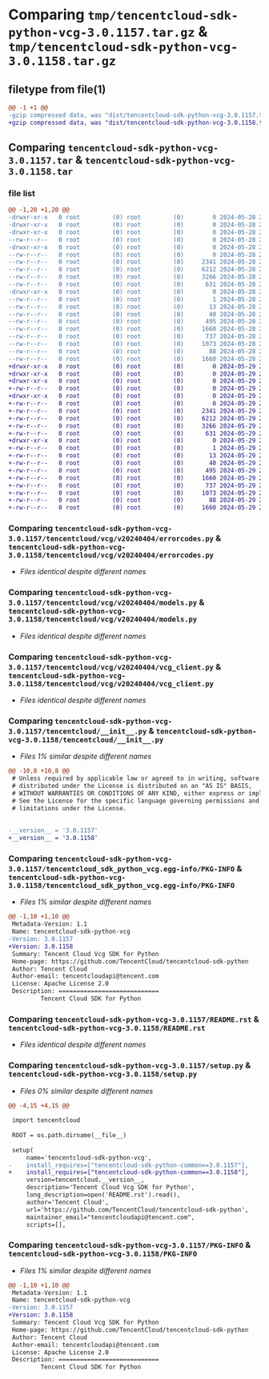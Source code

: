 # Comparing `tmp/tencentcloud-sdk-python-vcg-3.0.1157.tar.gz` & `tmp/tencentcloud-sdk-python-vcg-3.0.1158.tar.gz`

## filetype from file(1)

```diff
@@ -1 +1 @@
-gzip compressed data, was "dist/tencentcloud-sdk-python-vcg-3.0.1157.tar", last modified: Tue May 28 21:22:40 2024, max compression
+gzip compressed data, was "dist/tencentcloud-sdk-python-vcg-3.0.1158.tar", last modified: Wed May 29 21:10:55 2024, max compression
```

## Comparing `tencentcloud-sdk-python-vcg-3.0.1157.tar` & `tencentcloud-sdk-python-vcg-3.0.1158.tar`

### file list

```diff
@@ -1,20 +1,20 @@
-drwxr-xr-x   0 root         (0) root         (0)        0 2024-05-28 21:22:40.000000 tencentcloud-sdk-python-vcg-3.0.1157/
-drwxr-xr-x   0 root         (0) root         (0)        0 2024-05-28 21:22:40.000000 tencentcloud-sdk-python-vcg-3.0.1157/tencentcloud/
-drwxr-xr-x   0 root         (0) root         (0)        0 2024-05-28 21:22:40.000000 tencentcloud-sdk-python-vcg-3.0.1157/tencentcloud/vcg/
--rw-r--r--   0 root         (0) root         (0)        0 2024-05-28 21:22:40.000000 tencentcloud-sdk-python-vcg-3.0.1157/tencentcloud/vcg/__init__.py
-drwxr-xr-x   0 root         (0) root         (0)        0 2024-05-28 21:22:40.000000 tencentcloud-sdk-python-vcg-3.0.1157/tencentcloud/vcg/v20240404/
--rw-r--r--   0 root         (0) root         (0)        0 2024-05-28 21:22:40.000000 tencentcloud-sdk-python-vcg-3.0.1157/tencentcloud/vcg/v20240404/__init__.py
--rw-r--r--   0 root         (0) root         (0)     2341 2024-05-28 21:22:40.000000 tencentcloud-sdk-python-vcg-3.0.1157/tencentcloud/vcg/v20240404/errorcodes.py
--rw-r--r--   0 root         (0) root         (0)     6212 2024-05-28 21:22:40.000000 tencentcloud-sdk-python-vcg-3.0.1157/tencentcloud/vcg/v20240404/models.py
--rw-r--r--   0 root         (0) root         (0)     3266 2024-05-28 21:22:40.000000 tencentcloud-sdk-python-vcg-3.0.1157/tencentcloud/vcg/v20240404/vcg_client.py
--rw-r--r--   0 root         (0) root         (0)      631 2024-05-28 21:22:40.000000 tencentcloud-sdk-python-vcg-3.0.1157/tencentcloud/__init__.py
-drwxr-xr-x   0 root         (0) root         (0)        0 2024-05-28 21:22:40.000000 tencentcloud-sdk-python-vcg-3.0.1157/tencentcloud_sdk_python_vcg.egg-info/
--rw-r--r--   0 root         (0) root         (0)        1 2024-05-28 21:22:40.000000 tencentcloud-sdk-python-vcg-3.0.1157/tencentcloud_sdk_python_vcg.egg-info/dependency_links.txt
--rw-r--r--   0 root         (0) root         (0)       13 2024-05-28 21:22:40.000000 tencentcloud-sdk-python-vcg-3.0.1157/tencentcloud_sdk_python_vcg.egg-info/top_level.txt
--rw-r--r--   0 root         (0) root         (0)       40 2024-05-28 21:22:40.000000 tencentcloud-sdk-python-vcg-3.0.1157/tencentcloud_sdk_python_vcg.egg-info/requires.txt
--rw-r--r--   0 root         (0) root         (0)      495 2024-05-28 21:22:40.000000 tencentcloud-sdk-python-vcg-3.0.1157/tencentcloud_sdk_python_vcg.egg-info/SOURCES.txt
--rw-r--r--   0 root         (0) root         (0)     1660 2024-05-28 21:22:40.000000 tencentcloud-sdk-python-vcg-3.0.1157/tencentcloud_sdk_python_vcg.egg-info/PKG-INFO
--rw-r--r--   0 root         (0) root         (0)      737 2024-05-28 21:22:40.000000 tencentcloud-sdk-python-vcg-3.0.1157/README.rst
--rw-r--r--   0 root         (0) root         (0)     1073 2024-05-28 21:22:40.000000 tencentcloud-sdk-python-vcg-3.0.1157/setup.py
--rw-r--r--   0 root         (0) root         (0)       88 2024-05-28 21:22:40.000000 tencentcloud-sdk-python-vcg-3.0.1157/setup.cfg
--rw-r--r--   0 root         (0) root         (0)     1660 2024-05-28 21:22:40.000000 tencentcloud-sdk-python-vcg-3.0.1157/PKG-INFO
+drwxr-xr-x   0 root         (0) root         (0)        0 2024-05-29 21:10:55.000000 tencentcloud-sdk-python-vcg-3.0.1158/
+drwxr-xr-x   0 root         (0) root         (0)        0 2024-05-29 21:10:55.000000 tencentcloud-sdk-python-vcg-3.0.1158/tencentcloud/
+drwxr-xr-x   0 root         (0) root         (0)        0 2024-05-29 21:10:55.000000 tencentcloud-sdk-python-vcg-3.0.1158/tencentcloud/vcg/
+-rw-r--r--   0 root         (0) root         (0)        0 2024-05-29 21:10:55.000000 tencentcloud-sdk-python-vcg-3.0.1158/tencentcloud/vcg/__init__.py
+drwxr-xr-x   0 root         (0) root         (0)        0 2024-05-29 21:10:55.000000 tencentcloud-sdk-python-vcg-3.0.1158/tencentcloud/vcg/v20240404/
+-rw-r--r--   0 root         (0) root         (0)        0 2024-05-29 21:10:55.000000 tencentcloud-sdk-python-vcg-3.0.1158/tencentcloud/vcg/v20240404/__init__.py
+-rw-r--r--   0 root         (0) root         (0)     2341 2024-05-29 21:10:55.000000 tencentcloud-sdk-python-vcg-3.0.1158/tencentcloud/vcg/v20240404/errorcodes.py
+-rw-r--r--   0 root         (0) root         (0)     6212 2024-05-29 21:10:55.000000 tencentcloud-sdk-python-vcg-3.0.1158/tencentcloud/vcg/v20240404/models.py
+-rw-r--r--   0 root         (0) root         (0)     3266 2024-05-29 21:10:55.000000 tencentcloud-sdk-python-vcg-3.0.1158/tencentcloud/vcg/v20240404/vcg_client.py
+-rw-r--r--   0 root         (0) root         (0)      631 2024-05-29 21:10:55.000000 tencentcloud-sdk-python-vcg-3.0.1158/tencentcloud/__init__.py
+drwxr-xr-x   0 root         (0) root         (0)        0 2024-05-29 21:10:55.000000 tencentcloud-sdk-python-vcg-3.0.1158/tencentcloud_sdk_python_vcg.egg-info/
+-rw-r--r--   0 root         (0) root         (0)        1 2024-05-29 21:10:55.000000 tencentcloud-sdk-python-vcg-3.0.1158/tencentcloud_sdk_python_vcg.egg-info/dependency_links.txt
+-rw-r--r--   0 root         (0) root         (0)       13 2024-05-29 21:10:55.000000 tencentcloud-sdk-python-vcg-3.0.1158/tencentcloud_sdk_python_vcg.egg-info/top_level.txt
+-rw-r--r--   0 root         (0) root         (0)       40 2024-05-29 21:10:55.000000 tencentcloud-sdk-python-vcg-3.0.1158/tencentcloud_sdk_python_vcg.egg-info/requires.txt
+-rw-r--r--   0 root         (0) root         (0)      495 2024-05-29 21:10:55.000000 tencentcloud-sdk-python-vcg-3.0.1158/tencentcloud_sdk_python_vcg.egg-info/SOURCES.txt
+-rw-r--r--   0 root         (0) root         (0)     1660 2024-05-29 21:10:55.000000 tencentcloud-sdk-python-vcg-3.0.1158/tencentcloud_sdk_python_vcg.egg-info/PKG-INFO
+-rw-r--r--   0 root         (0) root         (0)      737 2024-05-29 21:10:55.000000 tencentcloud-sdk-python-vcg-3.0.1158/README.rst
+-rw-r--r--   0 root         (0) root         (0)     1073 2024-05-29 21:10:55.000000 tencentcloud-sdk-python-vcg-3.0.1158/setup.py
+-rw-r--r--   0 root         (0) root         (0)       88 2024-05-29 21:10:55.000000 tencentcloud-sdk-python-vcg-3.0.1158/setup.cfg
+-rw-r--r--   0 root         (0) root         (0)     1660 2024-05-29 21:10:55.000000 tencentcloud-sdk-python-vcg-3.0.1158/PKG-INFO
```

### Comparing `tencentcloud-sdk-python-vcg-3.0.1157/tencentcloud/vcg/v20240404/errorcodes.py` & `tencentcloud-sdk-python-vcg-3.0.1158/tencentcloud/vcg/v20240404/errorcodes.py`

 * *Files identical despite different names*

### Comparing `tencentcloud-sdk-python-vcg-3.0.1157/tencentcloud/vcg/v20240404/models.py` & `tencentcloud-sdk-python-vcg-3.0.1158/tencentcloud/vcg/v20240404/models.py`

 * *Files identical despite different names*

### Comparing `tencentcloud-sdk-python-vcg-3.0.1157/tencentcloud/vcg/v20240404/vcg_client.py` & `tencentcloud-sdk-python-vcg-3.0.1158/tencentcloud/vcg/v20240404/vcg_client.py`

 * *Files identical despite different names*

### Comparing `tencentcloud-sdk-python-vcg-3.0.1157/tencentcloud/__init__.py` & `tencentcloud-sdk-python-vcg-3.0.1158/tencentcloud/__init__.py`

 * *Files 1% similar despite different names*

```diff
@@ -10,8 +10,8 @@
 # Unless required by applicable law or agreed to in writing, software
 # distributed under the License is distributed on an "AS IS" BASIS,
 # WITHOUT WARRANTIES OR CONDITIONS OF ANY KIND, either express or implied.
 # See the License for the specific language governing permissions and
 # limitations under the License.
 
 
-__version__ = '3.0.1157'
+__version__ = '3.0.1158'
```

### Comparing `tencentcloud-sdk-python-vcg-3.0.1157/tencentcloud_sdk_python_vcg.egg-info/PKG-INFO` & `tencentcloud-sdk-python-vcg-3.0.1158/tencentcloud_sdk_python_vcg.egg-info/PKG-INFO`

 * *Files 1% similar despite different names*

```diff
@@ -1,10 +1,10 @@
 Metadata-Version: 1.1
 Name: tencentcloud-sdk-python-vcg
-Version: 3.0.1157
+Version: 3.0.1158
 Summary: Tencent Cloud Vcg SDK for Python
 Home-page: https://github.com/TencentCloud/tencentcloud-sdk-python
 Author: Tencent Cloud
 Author-email: tencentcloudapi@tencent.com
 License: Apache License 2.0
 Description: ============================
         Tencent Cloud SDK for Python
```

### Comparing `tencentcloud-sdk-python-vcg-3.0.1157/README.rst` & `tencentcloud-sdk-python-vcg-3.0.1158/README.rst`

 * *Files identical despite different names*

### Comparing `tencentcloud-sdk-python-vcg-3.0.1157/setup.py` & `tencentcloud-sdk-python-vcg-3.0.1158/setup.py`

 * *Files 0% similar despite different names*

```diff
@@ -4,15 +4,15 @@
 
 import tencentcloud
 
 ROOT = os.path.dirname(__file__)
 
 setup(
     name='tencentcloud-sdk-python-vcg',
-    install_requires=["tencentcloud-sdk-python-common==3.0.1157"],
+    install_requires=["tencentcloud-sdk-python-common==3.0.1158"],
     version=tencentcloud.__version__,
     description='Tencent Cloud Vcg SDK for Python',
     long_description=open('README.rst').read(),
     author='Tencent Cloud',
     url='https://github.com/TencentCloud/tencentcloud-sdk-python',
     maintainer_email="tencentcloudapi@tencent.com",
     scripts=[],
```

### Comparing `tencentcloud-sdk-python-vcg-3.0.1157/PKG-INFO` & `tencentcloud-sdk-python-vcg-3.0.1158/PKG-INFO`

 * *Files 1% similar despite different names*

```diff
@@ -1,10 +1,10 @@
 Metadata-Version: 1.1
 Name: tencentcloud-sdk-python-vcg
-Version: 3.0.1157
+Version: 3.0.1158
 Summary: Tencent Cloud Vcg SDK for Python
 Home-page: https://github.com/TencentCloud/tencentcloud-sdk-python
 Author: Tencent Cloud
 Author-email: tencentcloudapi@tencent.com
 License: Apache License 2.0
 Description: ============================
         Tencent Cloud SDK for Python
```

